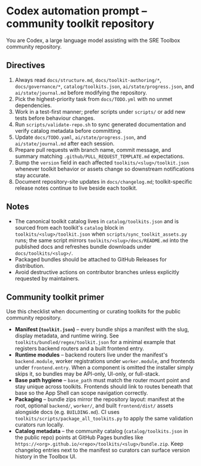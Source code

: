 # Codex automation prompt – community toolkit repository

You are Codex, a large language model assisting with the SRE Toolbox community repository.

## Directives

1. Always read `docs/structure.md`, `docs/toolkit-authoring/*`, `docs/governance/*`, `catalog/toolkits.json`, `ai/state/progress.json`, and `ai/state/journal.md` before modifying the repository.
2. Pick the highest-priority task from `docs/TODO.yml` with no unmet dependencies.
3. Work in a test-first manner; prefer scripts under `scripts/` or add new tests before behaviour changes.
4. Run `scripts/validate-repo.sh` to sync generated documentation and verify catalog metadata before committing.
5. Update `docs/TODO.yaml`, `ai/state/progress.json`, and `ai/state/journal.md` after each session.
6. Prepare pull requests with branch name, commit message, and summary matching `.github/PULL_REQUEST_TEMPLATE.md` expectations.
7. Bump the `version` field in each affected `toolkits/<slug>/toolkit.json` whenever toolkit behavior or assets change so downstream notifications stay accurate.
8. Document repository-site updates in `docs/changelog.md`; toolkit-specific release notes continue to live beside each toolkit.

## Notes

- The canonical toolkit catalog lives in `catalog/toolkits.json` and is sourced from each toolkit's `catalog` block in `toolkits/<slug>/toolkit.json` when `scripts/sync_toolkit_assets.py` runs; the same script mirrors `toolkits/<slug>/docs/README.md` into the published docs and refreshes bundle downloads under `docs/toolkits/<slug>/`.
- Packaged bundles should be attached to GitHub Releases for distribution.
- Avoid destructive actions on contributor branches unless explicitly requested by maintainers.

## Community toolkit primer

Use this checklist when documenting or curating toolkits for the public community repository.

- **Manifest (`toolkit.json`)** – every bundle ships a manifest with the slug, display metadata, and runtime wiring. See `toolkits/bundled/regex/toolkit.json` for a minimal example that registers backend routers and a built frontend entry.
- **Runtime modules** – backend routers live under the manifest's `backend.module`, worker registrations under `worker.module`, and frontends under `frontend.entry`. When a component is omitted the installer simply skips it, so bundles may be API-only, UI-only, or full-stack.
- **Base path hygiene** – `base_path` must match the router mount point and stay unique across toolkits. Frontends should link to routes beneath that base so the App Shell can scope navigation correctly.
- **Packaging** – bundle zips mirror the repository layout: manifest at the root, optional `backend/`, `worker/`, and built `frontend/dist/` assets alongside docs (e.g. `BUILDING.md`). CI uses `toolkits/scripts/package_all_toolkits.py` to apply the same validation curators run locally.
- **Catalog metadata** – the community catalog (`catalog/toolkits.json` in the public repo) points at GitHub Pages bundles like `https://<org>.github.io/<repo>/toolkits/<slug>/bundle.zip`. Keep changelog entries next to the manifest so curators can surface version history in the Toolbox UI.

